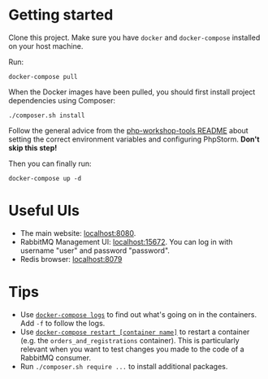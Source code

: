 # Getting started

Clone this project. Make sure you have `docker` and `docker-compose` installed on your host machine.

Run:

    docker-compose pull

When the Docker images have been pulled, you should first install project dependencies using Composer:

    ./composer.sh install

Follow the general advice from the [php-workshop-tools README](https://github.com/matthiasnoback/php-workshop-tools) about setting the correct environment variables and configuring PhpStorm. **Don't skip this step!**

Then you can finally run:

    docker-compose up -d

# Useful UIs

- The main website: [localhost:8080](http://localhost:8080).
- RabbitMQ Management UI: [localhost:15672](http://localhost:15672/). You can log in with username "user" and password "password".
- Redis browser: [localhost:8079](http://localhost:8079/)

# Tips

- Use [`docker-compose logs`](https://docs.docker.com/compose/reference/logs/) to find out what's going on in the containers. Add `-f` to follow the logs.
- Use [`docker-compose restart [container name]`](https://docs.docker.com/compose/reference/restart/) to restart a container (e.g. the `orders_and_registrations` container). This is particularly relevant when you want to test changes you made to the code of a RabbitMQ consumer.
- Run `./composer.sh require ...` to install additional packages.
